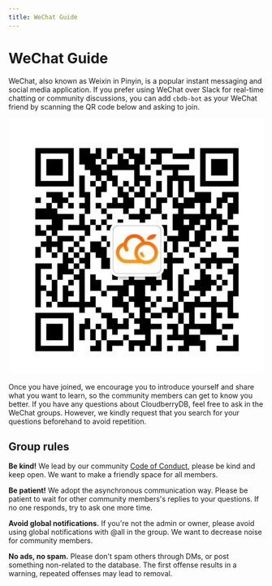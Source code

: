 ```yaml
---
title: WeChat Guide
---
```


# WeChat Guide

WeChat, also known as Weixin in Pinyin, is a popular instant messaging and
social media application. If you prefer using WeChat over Slack for real-time
chatting or community discussions, you can add `cbdb-bot` as your WeChat
friend by scanning the QR code below and asking to join.

![WeChat](../../../static/img/wechat-cbdb-bot.jpg)

Once you have joined, we encourage you to introduce yourself and share what
you want to learn, so the community members can get to know you better. If you
have any questions about CloudberryDB, feel free to ask in the WeChat groups.
However, we kindly request that you search for your questions beforehand to
avoid repetition.

## Group rules

**Be kind!** We lead by our community [Code of
Conduct](https://cloudberrydb.org/community/coc), please be kind and keep
open. We want to make a friendly space for all members.

**Be patient!** We adopt the asynchronous communication way. Please be patient
to wait for other community members's replies to your questions. If no one
responds, try to ask one more time.

**Avoid global notifications.** If you're not the admin or owner, please avoid
using global notifications with @all in the group. We want to decrease noise
for community members.

**No ads, no spam.** Please don't spam others through DMs, or post something
non-related to the database. The first offense results in a warning, repeated
offenses may lead to removal.
